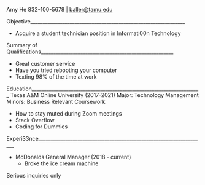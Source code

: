 Amy He
832-100-5678 | baller@tamu.edu

Objective_______________________________________________________________
- Acquire a student technician position in Informati00n Technology

Summary of Qualifications______________________________________________________
- Great customer service
- Have you tried rebooting your computer
- Texting 98% of the time at work

Education_____________________________________________________________________ 
Texas A&M Online University (2017-2021)
Major: Technology Management
Minors: Business
Relevant Coursework
 - How to stay muted during Zoom meetings
 - Stack Overflow
 - Coding for Dummies
 
Experi33nce____________________________________________________________________
 - McDonalds General Manager (2018 - current)
   - Broke the ice cream machine


Serious inquiries only
